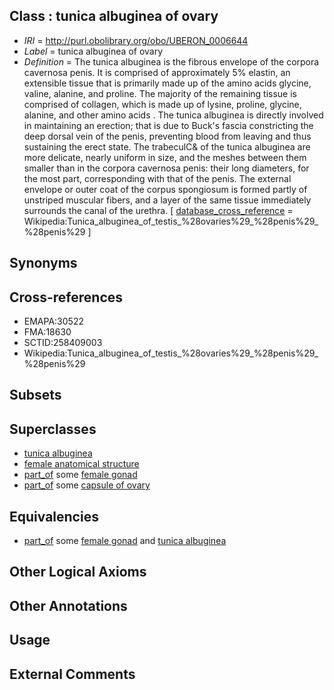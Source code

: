 
## Class : tunica albuginea of ovary

 * *IRI* = http://purl.obolibrary.org/obo/UBERON_0006644
 * *Label* = tunica albuginea of ovary
 * *Definition* = The tunica albuginea is the fibrous envelope of the corpora cavernosa penis. It is comprised of approximately 5% elastin, an extensible tissue that is primarily made up of the amino acids glycine, valine, alanine, and proline. The majority of the remaining tissue is comprised of collagen, which is made up of lysine, proline, glycine, alanine, and other amino acids . The tunica albuginea is directly involved in maintaining an erection; that is due to Buck's fascia constricting the deep dorsal vein of the penis, preventing blood from leaving and thus sustaining the erect state. The trabeculC& of the tunica albuginea are more delicate, nearly uniform in size, and the meshes between them smaller than in the corpora cavernosa penis: their long diameters, for the most part, corresponding with that of the penis. The external envelope or outer coat of the corpus spongiosum is formed partly of unstriped muscular fibers, and a layer of the same tissue immediately surrounds the canal of the urethra. [ [database_cross_reference](../../ef/oboInOwl#hasDbXref.md) = Wikipedia:Tunica_albuginea_of_testis_%28ovaries%29_%28penis%29_%28penis%29 ]

## Synonyms


## Cross-references

 * EMAPA:30522
 * FMA:18630
 * SCTID:258409003
 * Wikipedia:Tunica_albuginea_of_testis_%28ovaries%29_%28penis%29_%28penis%29

## Subsets


## Superclasses

 * [tunica albuginea](../../UBERON/10/UBERON_0006610.md)
 * [female anatomical structure](../../UBERON/04/UBERON_0014404.md)
 * [part_of](../../BFO/50/BFO_0000050.md) some [female gonad](../../UBERON/92/UBERON_0000992.md)
 * [part_of](../../BFO/50/BFO_0000050.md) some [capsule of ovary](../../UBERON/07/UBERON_0001307.md)

## Equivalencies

 * [part_of](../../BFO/50/BFO_0000050.md) some [female gonad](../../UBERON/92/UBERON_0000992.md) and [tunica albuginea](../../UBERON/10/UBERON_0006610.md)

## Other Logical Axioms


## Other Annotations


## Usage


## External Comments

